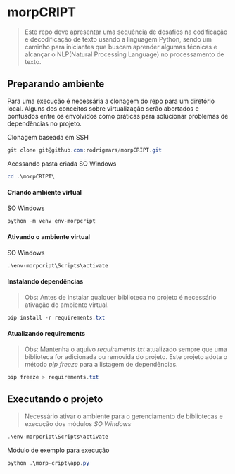 # morpCRIPT
> Este repo deve apresentar uma sequência de desafios na codificação e decodificação de texto usando a linguagem Python, sendo um caminho 
para iniciantes que buscam aprender algumas técnicas e alcançar o NLP(Natural Processing Language) no processamento de texto.

## Preparando ambiente
Para uma execução é necessária a clonagem do repo para um diretório local. Alguns dos conceitos sobre virtualização serão abortados e pontuados entre os envolvidos como práticas para solucionar problemas de dependências no projeto.

Clonagem baseada em SSH
```powershell
git clone git@github.com:rodrigmars/morpCRIPT.git
```
Acessando pasta criada
SO Windows
```powershell
cd .\morpCRIPT\
```
#### Criando ambiente virtual
SO Windows
```powershell
python -m venv env-morpcript
```
#### Ativando o ambiente virtual
SO Windows
```powershell
.\env-morpcript\Scripts\activate
```
#### Instalando dependências

> Obs: Antes de instalar qualquer biblioteca no projeto é necessário ativação do ambiente virtual.
```powershell
pip install -r requirements.txt
```
#### Atualizando requirements

> Obs: Mantenha o aquivo *requirements.txt* atualizado sempre que uma biblioteca for adicionada ou removida do projeto. Este projeto adota o método *pip freeze* para a listagem de dependências.
```powershell
pip freeze > requirements.txt
```

## Executando o projeto

> Necessário ativar o ambiente para o gerenciamento de bibliotecas e execução dos módulos
*SO Windows*
```powershell
.\env-morpcript\Scripts\activate
```
Módulo de exemplo para execução
```powershell
python .\morp-cript\app.py
```